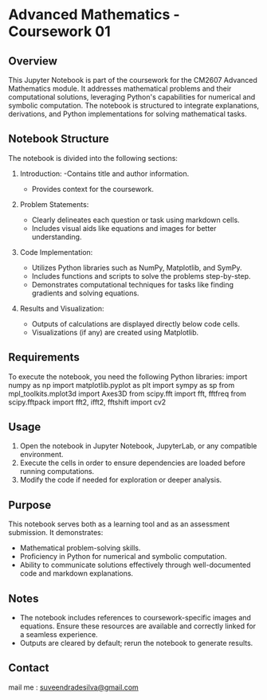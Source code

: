 # Advanced Mathematics - Coursework 01

 ## Overview
This Jupyter Notebook is part of the coursework for the CM2607 Advanced Mathematics module. It addresses mathematical problems and their computational solutions, leveraging Python's capabilities for numerical and symbolic computation. The notebook is structured to integrate explanations, derivations, and Python implementations for solving mathematical tasks.

 ## Notebook Structure
The notebook is divided into the following sections:

1. Introduction:
   -Contains title and author information.
   - Provides context for the coursework.

3. Problem Statements:
   - Clearly delineates each question or task using markdown cells.
   - Includes visual aids like equations and images for better understanding.

4. Code Implementation:
   - Utilizes Python libraries such as NumPy, Matplotlib, and SymPy.
   - Includes functions and scripts to solve the problems step-by-step.
   - Demonstrates computational techniques for tasks like finding gradients and solving equations.

5. Results and Visualization:
   - Outputs of calculations are displayed directly below code cells.
   - Visualizations (if any) are created using Matplotlib.

## Requirements
To execute the notebook, you need the following Python libraries:
import numpy as np
import matplotlib.pyplot as plt
import sympy as sp
from mpl_toolkits.mplot3d import Axes3D
from scipy.fft import fft, fftfreq
from scipy.fftpack import fft2, ifft2, fftshift
import cv2

## Usage
1. Open the notebook in Jupyter Notebook, JupyterLab, or any compatible environment.
2. Execute the cells in order to ensure dependencies are loaded before running computations.
3. Modify the code if needed for exploration or deeper analysis.

## Purpose
This notebook serves both as a learning tool and as an assessment submission. It demonstrates:
- Mathematical problem-solving skills.
- Proficiency in Python for numerical and symbolic computation.
- Ability to communicate solutions effectively through well-documented code and markdown explanations.

## Notes
- The notebook includes references to coursework-specific images and equations. Ensure these resources are available and correctly linked for a seamless experience.
- Outputs are cleared by default; rerun the notebook to generate results.

## Contact
mail me : suveendradesilva@gmail.com
